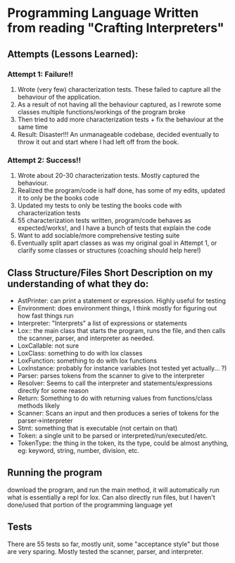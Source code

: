 
# Programming Language Written from reading "Crafting Interpreters"

## Attempts (Lessons Learned):
### Attempt 1: Failure!!
1. Wrote (very few) characterization tests. These failed to capture all the behaviour of the application.
2. As a result of not having all the behaviour captured, as I rewrote some classes multiple functions/workings of the program broke
3. Then tried to add more characterization tests + fix the behaviour at the same time
4. Result: Disaster!!! An unmanageable codebase, decided eventually to throw it out and start where I had left off from the book.

### Attempt 2: Success!!
1. Wrote about 20-30 characterization tests. Mostly captured the behaviour.
2. Realized the program/code is half done, has some of my edits, updated it to only be the books code
3. Updated my tests to only be testing the books code with characterization tests
4. 55 characterization tests written, program/code behaves as expected/works!, and I have a bunch of tests that explain the code
5. Want to add sociable/more comprehensive testing suite
6. Eventually split apart classes as was my original goal in Attempt 1, or clarify some classes or structures (coaching should help here!)

## Class Structure/Files Short Description on my understanding of what they do:
* AstPrinter: can print a statement or expression. Highly useful for testing
* Environment: does environment things, I think mostly for figuring out how fast things run
* Interpreter: "Interprets" a list of expressions or statements
* Lox:: the main class that starts the program, runs the file, and then calls the scanner, parser, and interpreter as needed.
* LoxCallable: not sure
* LoxClass: something to do with lox classes
* LoxFunction: something to do with lox functions
* LoxInstance: probably for instance variables (not tested yet actually... ?)
* Parser: parses tokens from the scanner to give to the interpreter
* Resolver: Seems to call the interpreter and statements/expressions directly for some reason
* Return: Something to do with returning values from functions/class methods likely
* Scanner: Scans an input and then produces a series of tokens for the parser->interpreter
* Stmt: something that is executable (not certain on that)
* Token: a single unit to be parsed or interpreted/run/executed/etc.
* TokenType: the thing in the token, its the type, could be almost anything, eg: keyword, string, number, division, etc.
 
## Running the program
download the program, and run the main method, it will automatically run what is essentially a repl for lox. Can also 
directly run files, but I haven't done/used that portion of the programming language yet

## Tests
There are 55 tests so far, mostly unit, some "acceptance style" but those are very sparing. Mostly tested the scanner, parser, 
and interpreter.